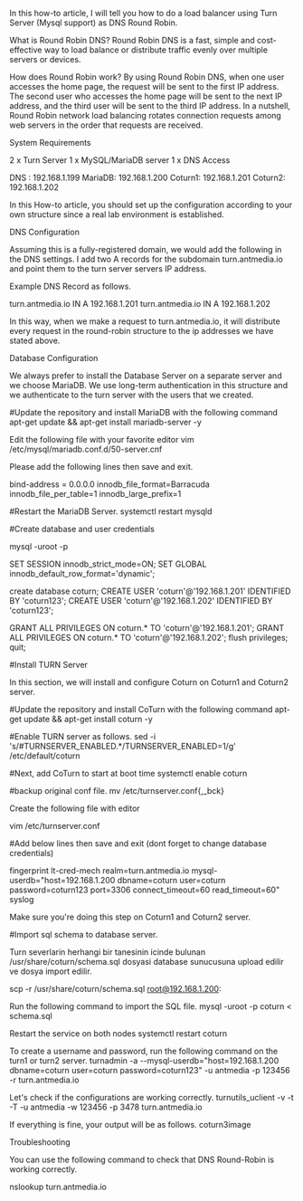 In this how-to article, I will tell you how to do a load balancer using Turn Server (Mysql support) as DNS Round Robin.

What is Round Robin DNS?
Round Robin DNS is a fast, simple and cost-effective way to load balance or distribute traffic evenly over multiple servers or devices.

How does Round Robin work?
By using Round Robin DNS, when one user accesses the home page, the request will be sent to the first IP address. The second user who accesses the home page will be sent to the next IP address, and the third user will be sent to the third IP address. In a nutshell, Round Robin network load balancing rotates connection requests among web servers in the order that requests are received.

System Requirements

2 x Turn Server
1 x MySQL/MariaDB server
1 x DNS Access

DNS    : 192.168.1.199
MariaDB: 192.168.1.200
Coturn1: 192.168.1.201
Coturn2: 192.168.1.202

In this How-to article, you should set up the configuration according to your own structure since a real lab environment is established.

DNS Configuration

Assuming this is a fully-registered domain, we would add the following in the DNS settings. I add two A records for the subdomain turn.antmedia.io and point them to the turn server servers IP address.

Example DNS Record as follows.

turn.antmedia.io	IN		A		192.168.1.201
turn.antmedia.io	IN		A		192.168.1.202

In this way, when we make a request to turn.antmedia.io, it will distribute every request in the round-robin structure to the ip addresses we have stated above.


Database Configuration

We always prefer to install the Database Server on a separate server and we choose MariaDB. We use long-term authentication in this structure and we authenticate to the turn server with the users that we created.

#Update the repository and install MariaDB with the following command
apt-get update && apt-get install mariadb-server -y

Edit the following file with your favorite editor 
vim /etc/mysql/mariadb.conf.d/50-server.cnf

Please add the following lines then save and exit.

bind-address            = 0.0.0.0
innodb_file_format=Barracuda
innodb_file_per_table=1
innodb_large_prefix=1

#Restart the MariaDB Server.
systemctl restart mysqld

#Create database and user credentials

mysql -uroot -p 

SET SESSION innodb_strict_mode=ON;
SET GLOBAL innodb_default_row_format='dynamic';

create database coturn;
CREATE USER 'coturn'@'192.168.1.201' IDENTIFIED BY 'coturn123';
CREATE USER 'coturn'@'192.168.1.202' IDENTIFIED BY 'coturn123';

GRANT ALL PRIVILEGES ON coturn.* TO 'coturn'@'192.168.1.201';
GRANT ALL PRIVILEGES ON coturn.* TO 'coturn'@'192.168.1.202';
flush privileges;
quit;

#Install TURN Server

In this section, we will install and configure Coturn on Coturn1 and Coturn2 server.

#Update the repository and install CoTurn with the following command
apt-get update && apt-get install coturn -y

#Enable TURN server as follows.
sed -i 's/#TURNSERVER_ENABLED.*/TURNSERVER_ENABLED=1/g' /etc/default/coturn

#Next, add CoTurn to start at boot time
systemctl enable coturn

#backup original conf file.
mv /etc/turnserver.conf{,_bck}

Create the following file with editor

vim /etc/turnserver.conf

#Add below lines then save and exit (dont forget to change database credentials)

fingerprint
lt-cred-mech
realm=turn.antmedia.io
mysql-userdb="host=192.168.1.200 dbname=coturn user=coturn password=coturn123 port=3306 connect_timeout=60 read_timeout=60"
syslog

Make sure you're doing this step on Coturn1 and Coturn2 server.

#Import sql schema to database server.

Turn severlarin herhangi bir tanesinin icinde bulunan /usr/share/coturn/schema.sql dosyasi database sunucusuna upload edilir ve dosya import edilir.

scp -r /usr/share/coturn/schema.sql root@192.168.1.200:

Run the following command to import the SQL file.
mysql -uroot -p coturn < schema.sql

Restart the service on both nodes
systemctl restart coturn

To create a username and password, run the following command on the turn1 or turn2 server.
turnadmin -a --mysql-userdb="host=192.168.1.200 dbname=coturn user=coturn password=coturn123" -u antmedia -p 123456 -r turn.antmedia.io

Let's check if the configurations are working correctly.
turnutils_uclient -v -t -T -u antmedia -w 123456 -p 3478 turn.antmedia.io


If everything is fine, your output will be as follows.
coturn3image

Troubleshooting

You can use the following command to check that DNS Round-Robin is working correctly.

nslookup turn.antmedia.io
